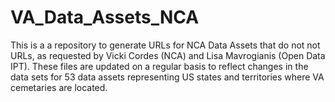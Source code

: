 VA_Data_Assets_NCA
==================

This is a a repository to generate URLs for NCA Data Assets that do not not URLs, as requested by Vicki Cordes (NCA) and Lisa Mavrogianis (Open Data IPT). These files are updated on a regular basis to reflect changes in the data sets for 53 data assets representing US states and territories where VA cemetaries are located.
